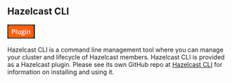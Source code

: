 


## Hazelcast CLI

![image](images/Plugin.png)

Hazelcast CLI is a command line management tool where you can manage your cluster and lifecycle of Hazelcast members. Hazelcast CLI is provided as a Hazelcast plugin. Please see its own GitHub repo at <a href="https://github.com/hazelcast/hazelcast-cli" target="_blank">Hazelcast CLI</a> for information on installing and using it.